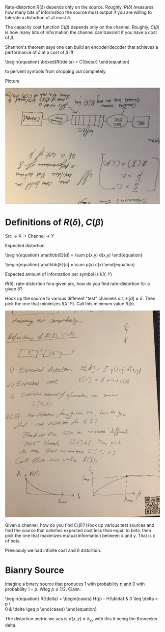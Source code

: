 Rate-distortion $R(\delta)$ depends only on the source. Roughly, $R(\delta)$ measures how many bits of information the source must output if you are willing to tolerate a distortion of at most $\delta$.

The capacity cost function $C(\beta)$ depends only on the channel. Roughly, $C(\beta)$ is how many bits of information the channel can transmit if you have a cost of $\beta$.

Shannon's theorem says one can build an encoder/decoder that achieves a performance of $\delta$ at a cost of $\beta$ iff

\begin{equation}
\boxed{R(\delta) < C(\beta)}
\end{equation}

to pervent symbols from dropping out completely.

Picture

<img src="/uploads/buffered-channel.jpg">

# Definitions of $R(\delta)$, $C(\beta)$

Src -> X -> Channel -> Y

Expected distortion

\begin{equation}
\mathbb{E}[d] = \sum p(x,y) d(x,y)
\end{equation}

\begin{equation}
\mathbb{E}[c] = \sum p(x) c(x)
\end{equation}

Expected amount of information per symbol is $I(X; Y)$

$R(\delta)$: rate-distortion fora  given src, how do you find rate-distortion for a given $\delta$?

Hook up the source to various different "test" channels s.t. $\mathbb{E}[d] \leq \delta$. Then pick the one that minimizes $I(X; Y)$. Call this minimum value $R(\delta)$.

<img src="/uploads/distortion-cost.jpg">

Given a channel, how do you find $C(\beta)$? Hook up various test sources and find the source that satisfies expected cost less than equal to beta. then pick the one that maximizes mutual information between x and y. That is c of beta. 

Previosuly we had infinite cost and 0 distortion.

# Bianry Source

Imagine a binary source that produces 1 with probability $p$ and 0 with probability $1-p$. Wlog $p \leq 1/2$. Claim:

\begin{equation}
R(\delta) = \begin{cases} H(p) - H(\delta) & 0 \leq \delta < p \\\
0 & \delta \geq p
\end{cases}
\end{equation}

The distortion metric we ues is $d(x, y) = \delta_{xy}$ with this $\delta$ being the Kronecker delta.


